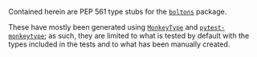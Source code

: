 Contained herein are PEP 561 type stubs for the
[`boltons`](https://pypi.org/project/boltons/) package.

These have mostly been generated using
[`MonkeyType`](https://pypi.org/project/MonkeyType/) and
[`pytest-monkeytype`](https://pypi.org/project/pytest-monkeytype/); as such,
they are limited to what is tested by default with the types included in the
tests and to what has been manually created.

